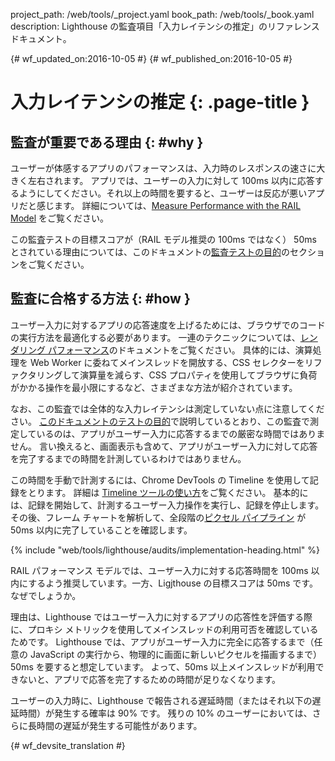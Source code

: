 project_path: /web/tools/_project.yaml
book_path: /web/tools/_book.yaml
description: Lighthouse の監査項目「入力レイテンシの推定」のリファレンス ドキュメント。

{# wf_updated_on:2016-10-05 #}
{# wf_published_on:2016-10-05 #}

#  入力レイテンシの推定 {: .page-title }

##  監査が重要である理由 {: #why }

ユーザーが体感するアプリのパフォーマンスは、入力時のレスポンスの速さに大きく左右されます。
アプリでは、ユーザーの入力に対して 100ms 以内に応答するようにしてください。それ以上の時間を要すると、ユーザーは反応が悪いアプリだと感じます。
詳細については、[Measure Performance with the RAIL Model](/web/fundamentals/performance/rail) をご覧ください。


この監査テストの目標スコアが（RAIL モデル推奨の 100ms ではなく） 50ms
とされている理由については、このドキュメントの[監査テストの目的](#what)のセクションをご覧ください。


##  監査に合格する方法 {: #how }

ユーザー入力に対するアプリの応答速度を上げるためには、ブラウザでのコードの実行方法を最適化する必要があります。
一連のテクニックについては、[レンダリング パフォーマンス](/web/fundamentals/performance/rendering/)のドキュメントをご覧ください。
具体的には、演算処理を Web Worker に委ねてメインスレッドを開放する、CSS セレクターをリファクタリングして演算量を減らす、CSS プロパティを使用してブラウザに負荷がかかる操作を最小限にするなど、さまざまな方法が紹介されています。




なお、この監査では全体的な入力レイテンシは測定していない点に注意してください。
[このドキュメントのテストの目的](#what)で説明しているとおり、この監査で測定しているのは、アプリがユーザー入力に応答するまでの厳密な時間ではありません。
言い換えると、画面表示も含めて、アプリがユーザー入力に対して応答を完了するまでの時間を計測しているわけではありません。


この時間を手動で計測するには、Chrome DevTools の Timeline を使用して記録をとります。
詳細は [Timeline
ツールの使い方](/web/tools/chrome-devtools/evaluate-performance/timeline-tool)をご覧ください。
基本的には、記録を開始して、計測するユーザー入力操作を実行し、記録を停止します。その後、フレーム チャートを解析して、全段階の[ピクセル
パイプライン](/web/fundamentals/performance/rendering/#the_pixel_pipeline) が 50ms 以内に完了していることを確認します。




{% include "web/tools/lighthouse/audits/implementation-heading.html" %}

RAIL パフォーマンス モデルでは、ユーザー入力に対する応答時間を 100ms 以内にするよう推奨しています。一方、Ligjthouse の目標スコアは 50ms です。
なぜでしょうか。

理由は、Lighthouse ではユーザー入力に対するアプリの応答性を評価する際に、プロキシ メトリックを使用してメインスレッドの利用可否を確認しているためです。
Lighthouse
では、アプリがユーザー入力に完全に応答するまで（任意の JavaScript の実行から、物理的に画面に新しいピクセルを描画するまで）50ms
を要すると想定しています。
よって、50ms 以上メインスレッドが利用できないと、アプリで応答を完了するための時間が足りなくなります。


ユーザーの入力時に、Lighthouse で報告される遅延時間（またはそれ以下の遅延時間）が発生する確率は 90% です。
残りの 10% のユーザーにおいては、さらに長時間の遅延が発生する可能性があります。



{# wf_devsite_translation #}
